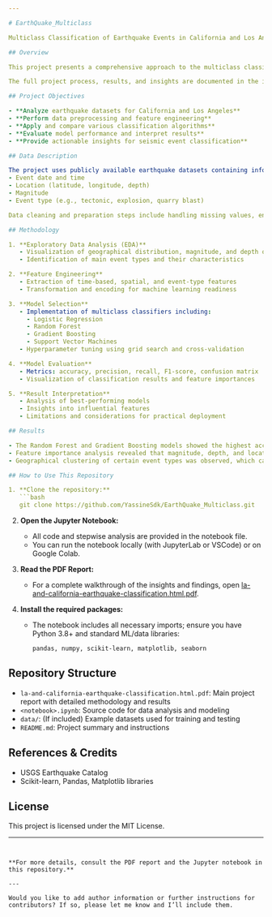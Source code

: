 ```yaml
---

# EarthQuake_Multiclass

Multiclass Classification of Earthquake Events in California and Los Angeles

## Overview

This project presents a comprehensive approach to the multiclass classification of earthquake events in California and Los Angeles. It utilizes data science and machine learning techniques to analyze seismic data, extract meaningful features, and build robust models for predicting earthquake types and characteristics.

The full project process, results, and insights are documented in the included [PDF report](./la-and-california-earthquake-classification.html.pdf).

## Project Objectives

- **Analyze earthquake datasets for California and Los Angeles**
- **Perform data preprocessing and feature engineering**
- **Apply and compare various classification algorithms**
- **Evaluate model performance and interpret results**
- **Provide actionable insights for seismic event classification**

## Data Description

The project uses publicly available earthquake datasets containing information such as:
- Event date and time
- Location (latitude, longitude, depth)
- Magnitude
- Event type (e.g., tectonic, explosion, quarry blast)

Data cleaning and preparation steps include handling missing values, encoding categorical variables, and normalizing numeric features.

## Methodology

1. **Exploratory Data Analysis (EDA)**
   - Visualization of geographical distribution, magnitude, and depth of events
   - Identification of main event types and their characteristics

2. **Feature Engineering**
   - Extraction of time-based, spatial, and event-type features
   - Transformation and encoding for machine learning readiness

3. **Model Selection**
   - Implementation of multiclass classifiers including:
     - Logistic Regression
     - Random Forest
     - Gradient Boosting
     - Support Vector Machines
   - Hyperparameter tuning using grid search and cross-validation

4. **Model Evaluation**
   - Metrics: accuracy, precision, recall, F1-score, confusion matrix
   - Visualization of classification results and feature importances

5. **Result Interpretation**
   - Analysis of best-performing models
   - Insights into influential features
   - Limitations and considerations for practical deployment

## Results

- The Random Forest and Gradient Boosting models showed the highest accuracy in multiclass classification.
- Feature importance analysis revealed that magnitude, depth, and location are critical for distinguishing event types.
- Geographical clustering of certain event types was observed, which can inform further geological studies.

## How to Use This Repository

1. **Clone the repository:**
   ```bash
   git clone https://github.com/YassineSdk/EarthQuake_Multiclass.git
   ```

2. **Open the Jupyter Notebook:**
   - All code and stepwise analysis are provided in the notebook file.
   - You can run the notebook locally (with JupyterLab or VSCode) or on Google Colab.

3. **Read the PDF Report:**
   - For a complete walkthrough of the insights and findings, open [la-and-california-earthquake-classification.html.pdf](./la-and-california-earthquake-classification.html.pdf).

4. **Install the required packages:**
   - The notebook includes all necessary imports; ensure you have Python 3.8+ and standard ML/data libraries:
     ```
     pandas, numpy, scikit-learn, matplotlib, seaborn
     ```

## Repository Structure

- `la-and-california-earthquake-classification.html.pdf`: Main project report with detailed methodology and results
- `<notebook>.ipynb`: Source code for data analysis and modeling
- `data/`: (If included) Example datasets used for training and testing
- `README.md`: Project summary and instructions

## References & Credits

- USGS Earthquake Catalog
- Scikit-learn, Pandas, Matplotlib libraries

## License

This project is licensed under the MIT License.

---
```


**For more details, consult the PDF report and the Jupyter notebook in this repository.**

---

Would you like to add author information or further instructions for contributors? If so, please let me know and I’ll include them.
